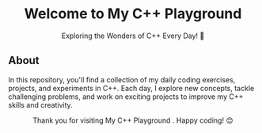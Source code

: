 <h1 align="center">Welcome to My C++ Playground</h1>

<p align="center">Exploring the Wonders of C++ Every Day! 🚀</p>

## About
In this repository, you'll find a collection of my daily coding exercises, projects, and experiments in C++. 
Each day, I explore new concepts, tackle challenging problems, and work on exciting projects to improve my C++ skills and creativity.

<p align="center">Thank you for visiting My C++ Playground . Happy coding! 😊</p>
